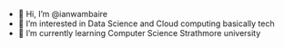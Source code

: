 - 👋 Hi, I’m @ianwambaire
- 👀 I’m interested in Data Science and Cloud computing basically tech
- 🌱 I’m currently learning   Computer Science Strathmore university

<!---
ianwambaire/ianwambaire is a ✨ special ✨ repository because its `README.md` (this file) appears on your GitHub profile.
You can click the Preview link to take a look at your changes.
--->
